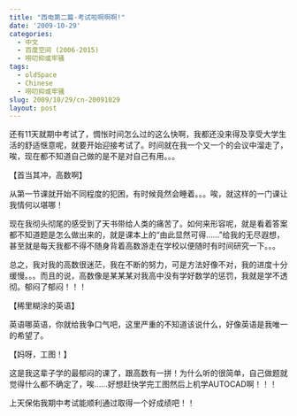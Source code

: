 ```yaml
---
title: "西电第二篇·考试啦啊啊啊!"
date: '2009-10-29'
categories:
  - 中文
  - 百度空间 (2006-2015)
  - 唠叨抑或牢骚
tags:
  - oldSpace
  - Chinese
  - 唠叨抑或牢骚
slug: 2009/10/29/cn-20091029
layout: post
---
```

还有11天就期中考试了，惆怅时间怎么过的这么快啊，我都还没来得及享受大学生活的舒适惬意呢，就要开始迎接考试了。时间就在我一个又一个的会议中溜走了，唉，现在都不知道自己做的是不是对自己有用。。。

【首当其冲，高数啊】

从第一节课就开始不同程度的犯困，有时候竟然会睡着。。。唉，就这样的一门课让我情何以堪哪！

现在我彻头彻尾的感受到了天书带给人类的痛苦了。如何来形容呢，就是看着答案都不知道题是怎么做出来的，就是课本上的“由此显然可得……”给我的无尽遐想，甚至就是每天我都不得不随身背着高数游走在学校以便随时有时间研究一下。。。

总之，我对我的高数很迷茫，我在不断的努力，可是方法好像不对，我的进度十分缓慢。。。而且的说，高数像是某某某对我高中没有学好数学的惩罚，我就是学不透彻。郁闷了郁闷！！！

【稀里糊涂的英语】

英语哪英语，你就给我争口气吧，这里严重的不知道该说什么，好像英语是我唯一的希望了。

【妈呀，工图！】

这是我这辈子学的最郁闷的课了，跟高数有一拼！为什么听的很简单，自己做题就觉得什么都不确定了，唉……好想赶快学完工图然后上机学AUTOCAD啊！！！

上天保佑我期中考试能顺利通过取得一个好成绩吧！！
